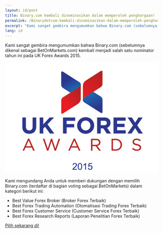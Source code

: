 ```yaml
---
layout: id/post
title: Binary.com kembali dinominasikan dalam memperoleh penghargaan!
permalink: /Binarydotcom-kembali-dinominasikan-dalam-memperoleh-penghargaan/
excerpt: "Kami sangat gembira mengumumkan bahwa Binary.com (sebelumnya dikenal sebagai BetOnMarkets.com) kembali menjadi salah satu nominator tahun ini pada UK Forex Awards 2015."
lang: id  
---
```


Kami sangat gembira mengumumkan bahwa Binary.com (sebelumnya dikenal sebagai BetOnMarkets.com) kembali menjadi salah satu nominator tahun ini pada UK Forex Awards 2015.

![](/images/ukforexawards2015.png)

Kami mengundang Anda untuk memberi dukungan dengan memilih Binary.com (terdaftar di bagian voting sebagai BetOnMarkets) dalam kategori berikut ini:   

* Best Value Forex Broker (Broker Forex Terbaik)
* Best Forex Trading Automation (Otomatisasi Trading Forex Terbaik)
* Best Forex Customer Service (Customer Service Forex Terbaik)
* Best Forex Research Reports (Laporan Penelitian Forex Terbaik)

[Pilih sekarang di!](http://info.binary.com/ukfxawards15)

